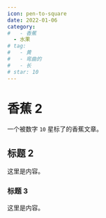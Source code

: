 ```yaml
---
icon: pen-to-square
date: 2022-01-06
category:
#   - 香蕉
  - 水果
# tag:
#   - 黄
#   - 弯曲的
#   - 长
# star: 10
---
```


# 香蕉 2

一个被数字 `10` 星标了的香蕉文章。

<!-- more -->

## 标题 2

这里是内容。

### 标题 3

这里是内容。
